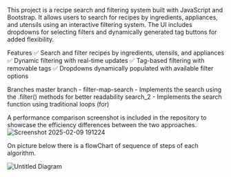 This project is a recipe search and filtering system built with JavaScript and Bootstrap. 
It allows users to search for recipes by ingredients, appliances, and utensils using an interactive filtering system. 
The UI includes dropdowns for selecting filters and dynamically generated tag buttons for added flexibility.

Features
✅ Search and filter recipes by ingredients, utensils, and appliances
✅ Dynamic filtering with real-time updates
✅ Tag-based filtering with removable tags
✅ Dropdowns dynamically populated with available filter options

Branches
  master branch - filter-map-search - Implements the search using the .filter()  methods for better readability
  search_2 - Implements the search function using traditional loops (for)


A performance comparison screenshot is included in the repository to showcase the efficiency differences between the two approaches.
![Screenshot 2025-02-09 191224](https://github.com/user-attachments/assets/0e59f32a-d261-4c0a-ba2b-50240dfc65a3)

On picture below there is a flowChart of sequence of steps of each algorithm.

![Untitled Diagram](https://github.com/user-attachments/assets/06c207c4-d637-4d32-a16e-0e54de36ba43)
